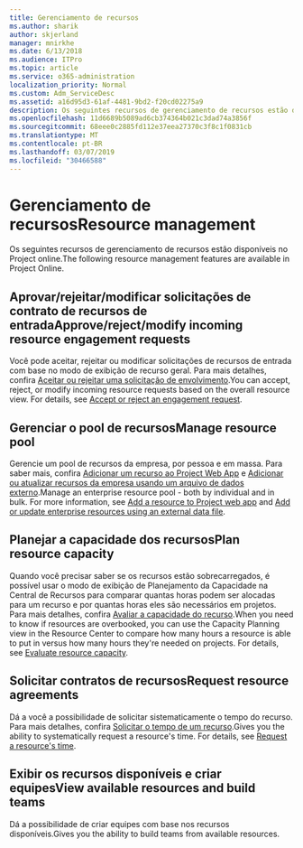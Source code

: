 ```yaml
---
title: Gerenciamento de recursos
ms.author: sharik
author: skjerland
manager: mnirkhe
ms.date: 6/13/2018
ms.audience: ITPro
ms.topic: article
ms.service: o365-administration
localization_priority: Normal
ms.custom: Adm_ServiceDesc
ms.assetid: a16d95d3-61af-4481-9bd2-f20cd02275a9
description: Os seguintes recursos de gerenciamento de recursos estão disponíveis no Project online.
ms.openlocfilehash: 11d6689b5089ad6cb374364b021c3dad74a3856f
ms.sourcegitcommit: 68eee0c2885fd112e37eea27370c3f8c1f0831cb
ms.translationtype: MT
ms.contentlocale: pt-BR
ms.lasthandoff: 03/07/2019
ms.locfileid: "30466588"
---
```

# <a name="resource-management"></a><span data-ttu-id="c67d3-103">Gerenciamento de recursos</span><span class="sxs-lookup"><span data-stu-id="c67d3-103">Resource management</span></span>

<span data-ttu-id="c67d3-104">Os seguintes recursos de gerenciamento de recursos estão disponíveis no Project online.</span><span class="sxs-lookup"><span data-stu-id="c67d3-104">The following resource management features are available in Project Online.</span></span>
  
## <a name="approverejectmodify-incoming-resource-engagement-requests"></a><span data-ttu-id="c67d3-105">Aprovar/rejeitar/modificar solicitações de contrato de recursos de entrada</span><span class="sxs-lookup"><span data-stu-id="c67d3-105">Approve/reject/modify incoming resource engagement requests</span></span>
<span data-ttu-id="c67d3-106"><a name="bkmk_ApproveRejectModify"> </a></span><span class="sxs-lookup"><span data-stu-id="c67d3-106"></span></span>

<span data-ttu-id="c67d3-p101">Você pode aceitar, rejeitar ou modificar solicitações de recursos de entrada com base no modo de exibição de recurso geral. Para mais detalhes, confira [Aceitar ou rejeitar uma solicitação de envolvimento](http://go.microsoft.com/fwlink/?LinkID=823659&amp;clcid=0x409).</span><span class="sxs-lookup"><span data-stu-id="c67d3-p101">You can accept, reject, or modify incoming resource requests based on the overall resource view. For details, see [Accept or reject an engagement request](http://go.microsoft.com/fwlink/?LinkID=823659&amp;clcid=0x409).</span></span>
  
## <a name="manage-resource-pool"></a><span data-ttu-id="c67d3-109">Gerenciar o pool de recursos</span><span class="sxs-lookup"><span data-stu-id="c67d3-109">Manage resource pool</span></span>
<span data-ttu-id="c67d3-110"><a name="bkmk_ManageResourcePool"> </a></span><span class="sxs-lookup"><span data-stu-id="c67d3-110"></span></span>

<span data-ttu-id="c67d3-p102">Gerencie um pool de recursos da empresa, por pessoa e em massa. Para saber mais, confira [Adicionar um recurso ao Project Web App](http://go.microsoft.com/fwlink/?LinkID=823660&amp;clcid=0x409) e [Adicionar ou atualizar recursos da empresa usando um arquivo de dados externo](http://go.microsoft.com/fwlink/?LinkID=823661&amp;clcid=0x409).</span><span class="sxs-lookup"><span data-stu-id="c67d3-p102">Manage an enterprise resource pool - both by individual and in bulk. For more information, see [Add a resource to Project web app](http://go.microsoft.com/fwlink/?LinkID=823660&amp;clcid=0x409) and [Add or update enterprise resources using an external data file](http://go.microsoft.com/fwlink/?LinkID=823661&amp;clcid=0x409).</span></span>
  
## <a name="plan-resource-capacity"></a><span data-ttu-id="c67d3-113">Planejar a capacidade dos recursos</span><span class="sxs-lookup"><span data-stu-id="c67d3-113">Plan resource capacity</span></span>
<span data-ttu-id="c67d3-114"><a name="bkmk_PlanResourceCapacity"> </a></span><span class="sxs-lookup"><span data-stu-id="c67d3-114"></span></span>

<span data-ttu-id="c67d3-p103">Quando você precisar saber se os recursos estão sobrecarregados, é possível usar o modo de exibição de Planejamento da Capacidade na Central de Recursos para comparar quantas horas podem ser alocadas para um recurso e por quantas horas eles são necessários em projetos. Para mais detalhes, confira [Avaliar a capacidade do recurso](http://go.microsoft.com/fwlink/?LinkID=823662&amp;clcid=0x409).</span><span class="sxs-lookup"><span data-stu-id="c67d3-p103">When you need to know if resources are overbooked, you can use the Capacity Planning view in the Resource Center to compare how many hours a resource is able to put in versus how many hours they're needed on projects. For details, see [Evaluate resource capacity](http://go.microsoft.com/fwlink/?LinkID=823662&amp;clcid=0x409).</span></span>
  
## <a name="request-resource-agreements"></a><span data-ttu-id="c67d3-117">Solicitar contratos de recursos</span><span class="sxs-lookup"><span data-stu-id="c67d3-117">Request resource agreements</span></span>
<span data-ttu-id="c67d3-118"><a name="bkmk_RequestResourceAgreements"> </a></span><span class="sxs-lookup"><span data-stu-id="c67d3-118"></span></span>

<span data-ttu-id="c67d3-p104">Dá a você a possibilidade de solicitar sistematicamente o tempo do recurso. Para mais detalhes, confira [Solicitar o tempo de um recurso](http://go.microsoft.com/fwlink/?LinkID=823663&amp;clcid=0x409).</span><span class="sxs-lookup"><span data-stu-id="c67d3-p104">Gives you the ability to systematically request a resource's time. For details, see [Request a resource's time](http://go.microsoft.com/fwlink/?LinkID=823663&amp;clcid=0x409).</span></span>
  
## <a name="view-available-resources-and-build-teams"></a><span data-ttu-id="c67d3-121">Exibir os recursos disponíveis e criar equipes</span><span class="sxs-lookup"><span data-stu-id="c67d3-121">View available resources and build teams</span></span>
<span data-ttu-id="c67d3-122"><a name="bkmk_ViewAvailableResources"> </a></span><span class="sxs-lookup"><span data-stu-id="c67d3-122"></span></span>

<span data-ttu-id="c67d3-123">Dá a possibilidade de criar equipes com base nos recursos disponíveis.</span><span class="sxs-lookup"><span data-stu-id="c67d3-123">Gives you the ability to build teams from available resources.</span></span>
  

